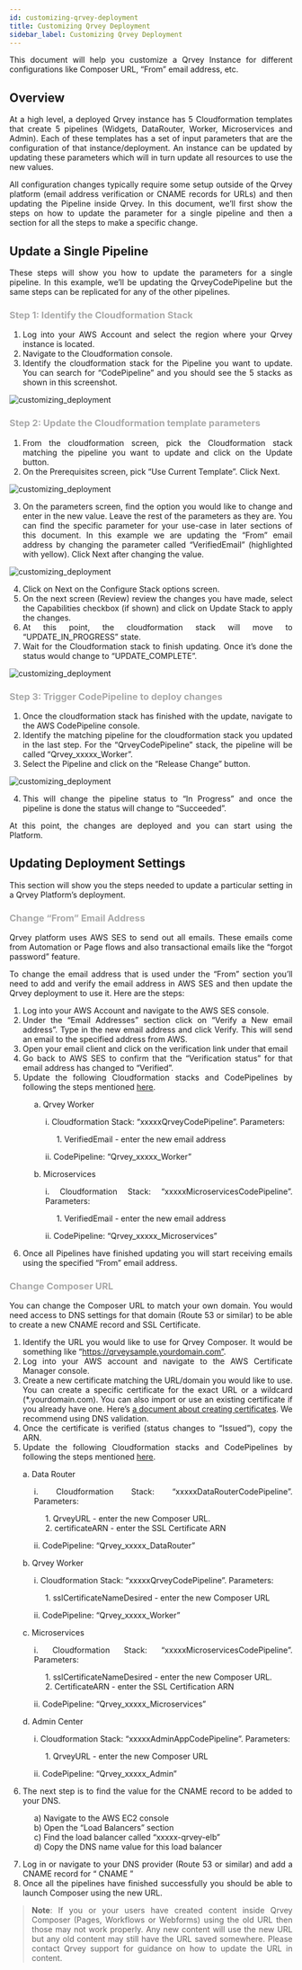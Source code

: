 ```yaml
---
id: customizing-qrvey-deployment
title: Customizing Qrvey Deployment
sidebar_label: Customizing Qrvey Deployment
---
```


<div style="text-align: justify">

This document will help you customize a Qrvey Instance for different configurations like Composer URL, “From” email address, etc. 

## Overview 
At a high level, a deployed Qrvey instance has 5 Cloudformation templates that create 5 pipelines (Widgets, DataRouter, Worker, Microservices and Admin). Each of these templates has a set of input parameters that are the configuration of that instance/deployment. An instance can be updated by updating these parameters which will in turn update all resources to use the new values.

All configuration changes typically require some setup outside of the Qrvey platform (email address verification or CNAME records for URLs) and then updating the Pipeline inside Qrvey. In this document, we’ll first show the steps on how to update the parameter for a single pipeline and then a section for all the steps to make a specific change.

## Update a Single Pipeline
These steps will show you how to update the parameters for a single pipeline. In this example, we’ll be updating the QrveyCodePipeline but the same steps can be replicated for any of the other pipelines.

<h3 style="color:#a9a9a9"> Step 1: Identify the Cloudformation Stack </h3>

1. Log into your AWS Account and select the region where your Qrvey instance is located.
2. Navigate to the Cloudformation console.
3. Identify the cloudformation stack for the Pipeline you want to update. You can search for “CodePipeline” and you should see the 5 stacks as shown in this screenshot.

![customizing_deployment](https://s3.amazonaws.com/cdn.qrvey.com/documentation_assets/get-started/customizing-qrvey-deployment/cqd_1.png#thumbnail)

<h3 style="color:#a9a9a9"> Step 2: Update the Cloudformation template parameters </h3>

1. From the cloudformation screen, pick the Cloudformation stack matching the pipeline you want to update and click on the Update button.
2. On the Prerequisites screen, pick “Use Current Template”. Click Next.

![customizing_deployment](https://s3.amazonaws.com/cdn.qrvey.com/documentation_assets/get-started/customizing-qrvey-deployment/cqd_2.png#thumbnail)

3. On the parameters screen, find the option you would like to change and enter in the new value. Leave the rest of the parameters as they are. You can find the specific parameter for your use-case in later sections of this document. In this example we are updating the “From” email address by changing the parameter called “VerifiedEmail” (highlighted with yellow). Click Next after changing the value.

![customizing_deployment](https://s3.amazonaws.com/cdn.qrvey.com/documentation_assets/get-started/customizing-qrvey-deployment/cqd_3.png#thumbnail)

4. Click on Next on the Configure Stack options screen.
5. On the next screen (Review) review the changes you have made, select the Capabilities checkbox (if shown) and click on Update Stack to apply the changes.
6. At this point, the cloudformation stack will move to “UPDATE_IN_PROGRESS” state.
7. Wait for the Cloudformation stack to finish updating. Once it’s done the status would change to “UPDATE_COMPLETE”.

![customizing_deployment](https://s3.amazonaws.com/cdn.qrvey.com/documentation_assets/get-started/customizing-qrvey-deployment/cqd_4.png#thumbnail)
<h3 style="color:#a9a9a9"> Step 3: Trigger CodePipeline to deploy changes</h3>

1. Once the cloudformation stack has finished with the update, navigate to the AWS CodePipeline console.
2. Identify the matching pipeline for the cloudformation stack you updated in the last step. For the “QrveyCodePipeline” stack, the pipeline will be called “Qrvey_xxxxx_Worker”.
3. Select the Pipeline and click on the “Release Change” button.

![customizing_deployment](https://s3.amazonaws.com/cdn.qrvey.com/documentation_assets/get-started/customizing-qrvey-deployment/cqd_5.png#thumbnail)

4. This will change the pipeline status to “In Progress” and once the pipeline is done the status will change to “Succeeded”. 

At this point, the changes are deployed and you can start using the Platform.

## Updating Deployment Settings
This section will show you the steps needed to update a particular setting in a Qrvey Platform’s deployment.

<h3 style="color:#a9a9a9"> Change “From” Email Address </h3>
Qrvey platform uses AWS SES to send out all emails. These emails come from Automation or Page flows and also transactional emails like the “forgot password” feature. 

To change the email address that is used under the “From” section you’ll need to add and verify the email address in AWS SES and then update the Qrvey deployment to use it. Here are the steps:

1. Log into your AWS Account and navigate to the AWS SES console.
2. Under the “Email Addresses” section click on “Verify a New email address”. Type in the new email address and click Verify. This will send an email to the specified address from AWS.
3. Open your email client and click on the verification link under that email
4. Go back to AWS SES to confirm that the “Verification status” for that email address has changed to “Verified”.
5. Update the following Cloudformation stacks and CodePipelines by following the steps mentioned <a href="#update-a-single-pipeline"> here</a>.


<ul style="list-style: none; margin-left:20px;">
<li>a. Qrvey Worker</li></ul>
<ul style="list-style: none; margin-left:40px;">
<li> i. Cloudformation Stack: “xxxxxQrveyCodePipeline”. Parameters:</li></ul>
<ul style="list-style: none; margin-left:60px;">
1. VerifiedEmail - enter the new email address </li></ul>
<ul style="list-style: none; margin-left:40px;">
<li> ii. CodePipeline: “Qrvey_xxxxx_Worker”</li></ul>

<ul style="list-style: none; margin-left:20px;">
<li>b. Microservices</li></ul>
<ul style="list-style: none; margin-left:40px;">
<li>i. Cloudformation Stack: “xxxxxMicroservicesCodePipeline”.
Parameters:</li></ul>
<ul style="list-style: none; margin-left:60px;">
1. VerifiedEmail - enter the new email address </li></ul>
<ul style="list-style: none; margin-left:40px;">
<li>  ii. CodePipeline: “Qrvey_xxxxx_Microservices”
</li>
</ul>

6. Once all Pipelines have finished updating you will start receiving emails using the specified “From” email address.

<h3 style="color:#a9a9a9">Change Composer URL</h3>
You can change the Composer URL to match your own domain. You would need access to DNS settings for that domain (Route 53 or similar) to be able to create a new CNAME record and SSL Certificate.

1. Identify the URL you would like to use for Qrvey Composer. It would be something like “https://qrveysample.yourdomain.com”.
2. Log into your AWS account and navigate to the AWS Certificate Manager console.
3. Create a new certificate matching the URL/domain you would like to use. You can create a specific certificate for the exact URL or a wildcard (*.yourdomain.com). You can also import or use an existing certificate if you already have one. Here’s <a href="https://docs.aws.amazon.com/acm/latest/userguide/gs-acm-request-public.html">a document about creating certificates</a>. We recommend using DNS validation.
4. Once the certificate is verified (status changes to “Issued”), copy the ARN.
5. Update the following Cloudformation stacks and CodePipelines by following the steps mentioned <a href="#update-a-single-pipeline"> here</a>.



<ul style="list-style: none;">
<li>a. Data Router</li>
</ul>
<ul style="list-style: none; margin-left:20px;">
<li>  i. Cloudformation Stack: “xxxxxDataRouterCodePipeline”. Parameters:</li></ul>
<ul style="list-style: none; margin-left:40px;">
1. QrveyURL - enter the new Composer URL.<br>
2. certificateARN - enter the SSL Certificate ARN
</li></ul>
<ul style="list-style: none; margin-left:20px;">
<li> ii. CodePipeline: “Qrvey_xxxxx_DataRouter”</li>
</ul>

<ul style="list-style: none;">
<li>b. Qrvey Worker<br></li>
</ul>
<ul style="list-style: none; margin-left:20px;">
<li>  i. Cloudformation Stack: “xxxxxQrveyCodePipeline”. Parameters:
</ul>
<ul style="list-style: none; margin-left:40px;"><li>
1. sslCertificateNameDesired - enter the new Composer URL</li></ul>
<ul style="list-style: none; margin-left:20px;">
<li>  ii. CodePipeline: “Qrvey_xxxxx_Worker”
</li>
</ul>


<ul style="list-style: none;">
<li>c. Microservices<br></li>
</ul>
<ul style="list-style: none; margin-left:20px;">
<li>  i. Cloudformation Stack: “xxxxxMicroservicesCodePipeline”. 
Parameters:</ul>
<ul style="list-style: none; margin-left:40px;"><li>
1. sslCertificateNameDesired - enter the new Composer URL. <br>
2. CertificateARN - enter the SSL Certification ARN</li></ul>
<ul style="list-style: none; margin-left:20px;">
<li>ii. CodePipeline: “Qrvey_xxxxx_Microservices”</li>
</ul>

<ul style="list-style: none;">
<li>d. Admin Center<br></li>
</ul>
<ul style="list-style: none; margin-left:20px;">
<li>  i. Cloudformation Stack: “xxxxxAdminAppCodePipeline”. Parameters:</ul>
<ul style="list-style: none; margin-left:40px;"><li>
1. QrveyURL - enter the new Composer URL</li></ul>
<ul style="list-style: none; margin-left:20px;">
<li>  ii. CodePipeline: “Qrvey_xxxxx_Admin”
</li>
</ul>

6. The next step is to find the value for the CNAME record to be added to your DNS.
<ul style="list-style: none; margin-left:20px;">
<li>  a) Navigate to the AWS EC2 console</li>
<li>  b) Open the “Load Balancers” section</li>
<li>  c) Find the load balancer called “xxxxx-qrvey-elb”</li>
<li>  d) Copy the DNS name value for this load balancer</li>
</ul>

7. Log in or navigate to your DNS provider (Route 53 or similar) and add a CNAME record for “<Composer URL>     CNAME    <Load Balancer DNS Name>”
8. Once all the pipelines have finished successfully you should be able to launch Composer using the new URL. 

>**Note**: If you or your users have created content inside Qrvey Composer (Pages, Workflows or Webforms) using the old URL then those may not work properly. Any new content will use the new URL but any old content may still have the URL saved somewhere. Please contact Qrvey support for guidance on how to update the URL in content.
